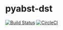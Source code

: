 # pyabst-dst

[![Build Status](https://app.travis-ci.com/Bonifase/pyabst-dst.svg?branch=main)](https://app.travis-ci.com/Bonifase/pyabst-dst) [![CircleCI](https://dl.circleci.com/status-badge/img/gh/Bonifase/pyabst-dst/tree/main.svg?style=svg)](https://dl.circleci.com/status-badge/redirect/gh/Bonifase/pyabst-dst/tree/main)
